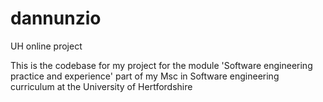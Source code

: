 # dannunzio
UH online project

This is the codebase for my project for the module 'Software engineering practice and experience' 
part of my Msc in Software engineering curriculum at the University of Hertfordshire
